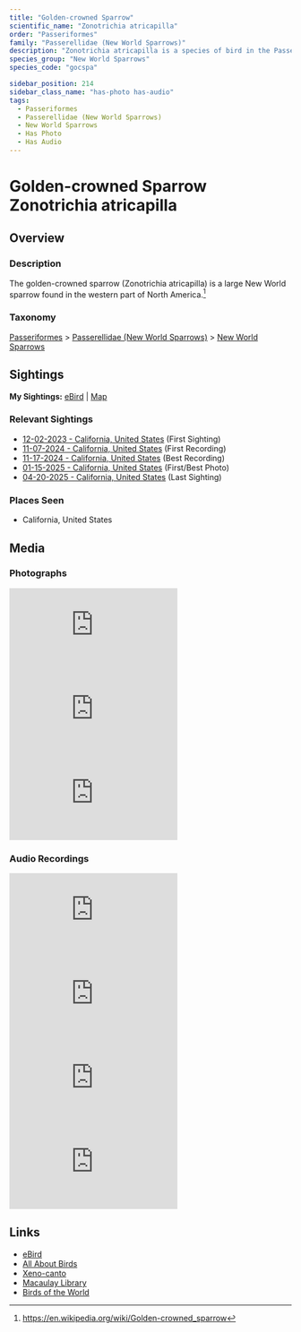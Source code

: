 ```yaml
---
title: "Golden-crowned Sparrow"
scientific_name: "Zonotrichia atricapilla"
order: "Passeriformes"
family: "Passerellidae (New World Sparrows)"
description: "Zonotrichia atricapilla is a species of bird in the Passerellidae (New World Sparrows) family. It has been observed 26 times. It has been photographed. It has been recorded."
species_group: "New World Sparrows"
species_code: "gocspa"

sidebar_position: 214
sidebar_class_name: "has-photo has-audio"
tags: 
  - Passeriformes
  - Passerellidae (New World Sparrows)
  - New World Sparrows
  - Has Photo
  - Has Audio
---
```


# Golden-crowned Sparrow <span className='sci_name'>Zonotrichia atricapilla</span>

## Overview

### Description
The golden-crowned sparrow (Zonotrichia atricapilla) is a large New World sparrow found in the western part of North America.[^1]

[^1]: https://en.wikipedia.org/wiki/Golden-crowned_sparrow

### Taxonomy
[Passeriformes](/tags/passeriformes) > [Passerellidae (New World Sparrows)](/tags/passerellidae-new-world-sparrows) > [New World Sparrows](/tags/new-world-sparrows)


## Sightings

**My Sightings:** [eBird](https://ebird.org/lifelist?r=world&time=life&spp=gocspa) | [Map](/map?species_code=gocspa)

### Relevant Sightings

* [12-02-2023 - California, United States](https://ebird.org/checklist/S155611564) (First Sighting)
* [11-07-2024 - California, United States](https://ebird.org/checklist/S203225147) (First Recording)
* [11-17-2024 - California, United States](https://ebird.org/checklist/S202811385) (Best Recording)
* [01-15-2025 - California, United States](https://ebird.org/checklist/S209444881) (First/Best Photo)
* [04-20-2025 - California, United States](https://ebird.org/checklist/S227452484) (Last Sighting)

### Places Seen

* California, United States



## Media
### Photographs
<iframe className="photo_iframe horizontal" src="https://macaulaylibrary.org/asset/629166857/embed" frameBorder="0" allowFullScreen></iframe>
<iframe className="photo_iframe horizontal" src="https://macaulaylibrary.org/asset/629166854/embed" frameBorder="0" allowFullScreen></iframe>
<iframe className="photo_iframe horizontal" src="https://macaulaylibrary.org/asset/632869360/embed" frameBorder="0" allowFullScreen></iframe>

### Audio Recordings
<iframe className="audio_iframe" src="https://macaulaylibrary.org/asset/626583978/embed" frameBorder="0" allowFullScreen></iframe>
<iframe className="audio_iframe" src="https://macaulaylibrary.org/asset/626485053/embed" frameBorder="0" allowFullScreen></iframe>
<iframe className="audio_iframe" src="https://macaulaylibrary.org/asset/627219338/embed" frameBorder="0" allowFullScreen></iframe>
<iframe className="audio_iframe" src="https://macaulaylibrary.org/asset/627219362/embed" frameBorder="0" allowFullScreen></iframe>

## Links
* [eBird](https://ebird.org/species/gocspa) 
* [All About Birds](https://www.allaboutbirds.org/guide/gocspa) 
* [Xeno-canto](https://www.xeno-canto.org/species/zonotrichia-atricapilla) 
* [Macaulay Library](https://search.macaulaylibrary.org/catalog?taxonCode=gocspa&sort=rating_rank_desc)
* [Birds of the World](https://birdsoftheworld.org/bow/species/gocspa)
